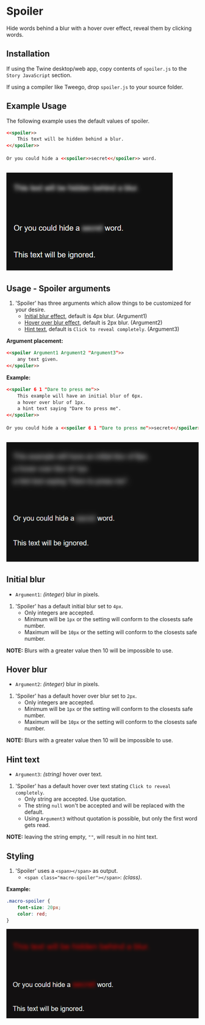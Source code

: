# Spoiler

Hide words behind a blur with a hover over effect, reveal them by clicking words.

## Installation

If using the Twine desktop/web app, copy contents of `spoiler.js` to the `Story JavaScript` section.

If using a compiler like Tweego, drop `spoiler.js` to your source folder.

## Example Usage

The following example uses the default values of spoiler.

```html
<<spoiler>>
    This text will be hidden behind a blur.
<</spoiler>>

Or you could hide a <<spoiler>>secret<</spoiler>> word.
```
![Spoiler example](../Resources/Gif/example1a.gif)
---

## Usage - Spoiler arguments

1. 'Spoiler' has three arguments which allow things to be customized for your desire.
    - [Initial blur effect](#Initial-blur), default is 4px blur. (Argument1)
    - [Hover over blur effect](#Hover-blur), default is 2px blur. (Argument2)
    - [Hint text](#Hint-text), default is `Click to reveal completely`. (Argument3)

**Argument placement:**

```html
<<spoiler Argument1 Argument2 "Argument3">>
    any text given.
<</spoiler>>
```

**Example:**

```html
<<spoiler 6 1 "Dare to press me">>
    This example will have an initial blur of 6px.
    a hover over blur of 1px.
    a hint text saying "Dare to press me".
<</spoiler>>

Or you could hide a <<spoiler 6 1 "Dare to press me">>secret<</spoiler>> word.
```
![Spoiler custom example](../Resources/Gif/example2a.gif)
---

## Initial blur

- `Argument1`: *(integer)* blur in pixels.

1. 'Spoiler' has a default initial blur set to `4px`.
    - Only integers are accepted.
    - Minimum will be `1px` or the setting will conform to the closests safe number.
    - Maximum will be `10px` or the setting will conform to the closests safe number.

**NOTE:** Blurs with a greater value then 10 will be impossible to use.

## Hover blur

- `Argument2`: *(integer)* blur in pixels.

1. 'Spoiler' has a default hover over blur set to `2px`.
    - Only integers are accepted.
    - Minimum will be `1px` or the setting will conform to the closests safe number.
    - Maximum will be `10px` or the setting will conform to the closests safe number.

**NOTE:** Blurs with a greater value then 10 will be impossible to use.

## Hint text

- `Argument3`: *(string)* hover over text.

1. 'Spoiler' has a default hover over text stating `Click to reveal completely`.
    - Only string are accepted. Use quotation.
    - The string `null` won't be accepted and will be replaced with the default.
    - Using `Argument3` without quotation is possible, but only the first word gets read.

**NOTE:** leaving the string empty, `""`, will result in no hint text. 

## Styling

1. 'Spoiler' uses a `<span></span>` as output.
    - `<span class="macro-spoiler"></span>`: *(class)*.

**Example:**

```css
.macro-spoiler {
    font-size: 20px;
    color: red;
}
```
![Spoiler styling example](../Resources/Gif/example3a.gif)